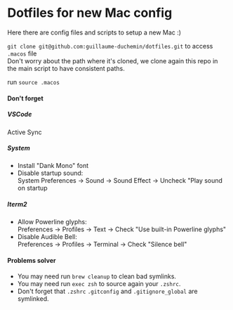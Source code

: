 # Dotfiles for new Mac config

Here there are config files and scripts to setup a new Mac :)

`git clone git@github.com:guillaume-duchemin/dotfiles.git` to access `.macos` file  
Don't worry about the path where it's cloned, we clone again this repo in the main script to have consistent paths.

run `source .macos`

#### Don't forget

##### VSCode

Active Sync

##### System

- Install "Dank Mono" font
- Disable startup sound:  
  System Preferences -> Sound -> Sound Effect -> Uncheck "Play sound on startup

##### Iterm2

- Allow Powerline glyphs:  
  Preferences -> Profiles -> Text -> Check "Use built-in Powerline glyphs"
- Disable Audible Bell:  
  Preferences -> Profiles -> Terminal -> Check "Silence bell"

#### Problems solver

- You may need run `brew cleanup` to clean bad symlinks.
- You may need run `exec zsh` to source again your `.zshrc`.
- Don't forget that `.zshrc` `.gitconfig` and `.gitignore_global` are symlinked.
